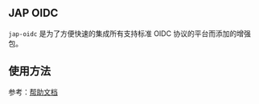 ## JAP OIDC

`jap-oidc` 是为了方便快速的集成所有支持标准 OIDC 协议的平台而添加的增强包。

## 使用方法

参考：[帮助文档](https://justauth.plus/quickstart/jap-oidc/)
